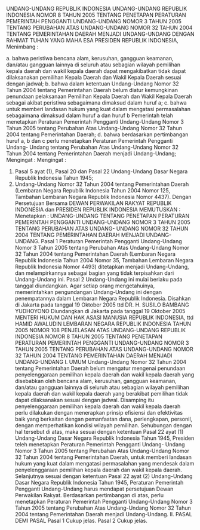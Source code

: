  UNDANG-UNDANG REPUBLIK INDONESIA UNDANG-UNDANG REPUBLIK INDONESIA NOMOR 8 TAHUN 2005 TENTANG PENETAPAN PERATURAN PEMERINTAH PENGGANTI UNDANG-UNDANG NOMOR 3 TAHUN 2005 TENTANG PERUBAHAN ATAS UNDANG-UNDANG NOMOR 32 TAHUN 2004 TENTANG PEMERINTAHAN DAERAH MENJADI UNDANG-UNDANG
DENGAN RAHMAT TUHAN YANG MAHA ESA PRESIDEN REPUBLIK INDONESIA,
Menimbang :

a. bahwa peristiwa bencana alam, kerusuhan, gangguan keamanan, dan/atau gangguan lainnya di seluruh atau sebagian wilayah pemilihan kepala daerah dan wakil kepala daerah dapat mengakibatkan tidak dapat dilaksanakan pemilihan Kepala Daerah dan Wakil Kepala Daerah sesuai dengan jadwal;
b. bahwa dalam ketentuan Undang-Undang Nomor 32 Tahun 2004 tentang Pemerintahan Daerah belum diatur kemungkinan penundaan pelaksanaan Pemilihan Kepala Daerah dan Wakil Kepala Daerah sebagai akibat peristiwa sebagaimana dimaksud dalam huruf a;
c. bahwa untuk memberi landasan hukum yang kuat dalam mengatasi permasalahan sebagaimana dimaksud dalam huruf a dan huruf b Pemerintah telah menetapkan Peraturan Pemerintah Pengganti Undang-Undang Nomor 3 Tahun 2005 tentang Perubahan Atas Undang-Undang Nomor 32 Tahun 2004 tentang Pemerintahan Daerah;
d. bahwa berdasarkan pertimbangan huruf a, b dan c perlu menetapkan Peraturan Pemerintah Pengganti Undang- Undang tentang Perubahan Atas Undang-Undang Nomor 32 Tahun 2004 tentang Pemerintahan Daerah menjadi Undang-Undang;
Mengingat :
Mengingat :

1. Pasal 5 ayat (1), Pasal 20 dan Pasal 22 Undang-Undang Dasar Negara Republik Indonesia Tahun 1945;
2. Undang-Undang Nomor 32 Tahun 2004 tentang Pemerintahan Daerah (Lembaran Negara Republik Indonesia Tahun 2004 Nomor 125, Tambahan Lembaran Negara Republik Indonesia Nomor 4437). Dengan Persetujuan Bersama DEWAN PERWAKILAN RAKYAT REPUBLIK INDONESIA dan PRESIDEN REPUBLIK INDONESIA
MEMUTUSKAN :
 Menetapkan : UNDANG-UNDANG TENTANG PENETAPAN PERATURAN PEMERINTAH PENGGANTI UNDANG-UNDANG NOMOR 3 TAHUN 2005 TENTANG PERUBAHAN ATAS UNDANG- UNDANG NOMOR 32 TAHUN 2004 TENTANG PEMERINTAHAN DAERAH MENJADI UNDANG-UNDANG.
Pasal 1
Peraturan Pemerintah Pengganti Undang-Undang Nomor 3 Tahun 2005 tentang Perubahan Atas Undang-Undang Nomor 32 Tahun 2004 tentang Pemerintahan Daerah (Lembaran Negara Republik Indonesia Tahun 2004 Nomor 35, Tambahan Lembaran Negara Republik Indonesia Nomor 4493) ditetapkan menjadi Undang-Undang, dan melampirkannya sebagai bagian yang tidak terpisahkan dari Undang-Undang ini.
Pasal 2
Undang-Undang ini mulai berlaku pada tanggal diundangkan.
Agar setiap orang mengetahuinya, memerintahkan pengundangan Undang-Undang ini dengan penempatannya dalam Lembaran Negara Republik Indonesia. Disahkan di Jakarta pada tanggal 19 Oktober 2005 ttd DR. H. SUSILO BAMBANG YUDHOYONO Diundangkan di Jakarta pada tanggal 19 Oktober 2005 MENTERI HUKUM DAN HAK ASASI MANUSIA REPUBLIK INDONESIA, ttd HAMID AWALUDIN LEMBARAN NEGARA REPUBLIK INDONESIA TAHUN 2005 NOMOR 108 PENJELASAN ATAS UNDANG-UNDANG REPUBLIK INDONESIA NOMOR 8 TAHUN 2005 TENTANG PENETAPAN PERATURAN PEMERINTAH PENGGANTI UNDANG-UNDANG NOMOR 3 TAHUN 2005 TENTANG PERUBAHAN ATAS UNDANG-UNDANG NOMOR 32 TAHUN 2004 TENTANG PEMERINTAHAN DAERAH MENJADI UNDANG-UNDANG I. UMUM Undang-Undang Nomor 32 Tahun 2004 tentang Pemerintahan Daerah belum mengatur mengenai penundaan penyelenggaraan pemilihan kepala daerah dan wakil kepala daerah yang disebabkan oleh bencana alam, kerusuhan, gangguan keamanan, dan/atau gangguan lainnya di seluruh atau sebagian wilayah pemilihan kepala daerah dan wakil kepala daerah yang berakibat pemilihan tidak dapat dilaksanakan sesuai dengan jadwal. Disamping itu penyelenggaraan pemilihan kepala daerah dan wakil kepala daerah perlu dilakukan dengan menerapkan prinsip efisiensi dan efektivitas baik yang berkaitan dengan pemanfaatan dana, perlengkapan, personil, dengan memperhatikan kondisi wilayah pemilihan. Sehubungan dengan hal tersebut di atas, maka sesuai dengan ketentuan Pasal 22 ayat (1) Undang-Undang Dasar Negara Republik Indonesia Tahun 1945, Presiden teleh menetapkan Peraturan Pemerintah Pengganti Undang- Undang Nomor 3 Tahun 2005 tentang Perubahan Atas Undang-Undang Nomor 32 Tahun 2004 tentang Pemerintahan Daerah, untuk memberi landasan hukum yang kuat dalam mengatasi permasalahan yang mendesak dalam penyelenggaraan pemilihan kepala daerah dan wakil kepala daerah. Selanjutnya sesuai dengan ketentuan Pasal 22 ayat (2) Undang-Undang Dasar Negara Republik Indonesia Tahun 1945, Peraturan Pemerintah Pengganti Undang-Undang harus mendapat persetujuan Dewan Perwakilan Rakyat. Berdasarkan pertimbangan di atas, perlu menetapkan Peraturan Pemerintah Pengganti Undang-Undang Nomor 3 Tahun 2005 tentang Perubahan Atas Undang-Undang Nomor 32 Tahun 2004 tentang Pemerintahan Daerah menjadi Undang-Undang. II. PASAL DEMI PASAL Pasal 1 Cukup jelas.
Pasal 2
Cukup jelas.